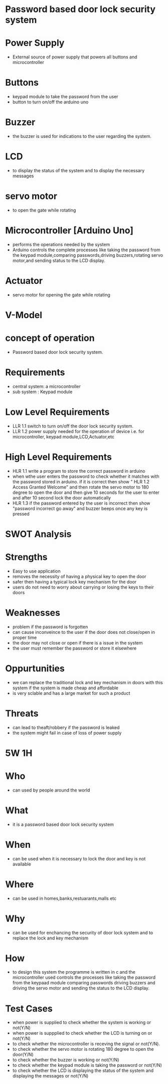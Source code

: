 # Password based door lock security system
# Power Supply
* External source of power supply that powers all buttons and microcontroller

# Buttons
* keypad module to take the password from the user
* button to turn on/off the arduino uno


# Buzzer
* the buzzer is used for indications to the user regarding the system.


# LCD
* to display  the status of the system and to display the necessary messages

# servo motor
* to open the gate while rotating

# Microcontroller [Arduino Uno]
* performs the operations needed by the system
* Arduino controls the complete processes like taking the password from the keypad module,comparing passwords,driving buzzers,rotating servo motor,and sending status to the LCD display.

# Actuator
* servo motor for opening the gate while rotating 

# V-Model
# concept of operation
* Password based door lock security system.

# Requirements
* central system: a microcontroller
* sub system : Keypad module

# Low Level Requirements
* LLR 1.1 switch to turn on/off the door lock security system.
* LLR 1.2 power supply needed for the operation of device i.e. for microcontroller, keypad module,LCD,Actuator,etc

# High Level Requirements
* HLR 1.1  write a program to store the correct password in arduino
* when wthe user enters the password to check whether it matches with the password stored in arduino. if it is correct then show " HLR 1.2 Access Granted Welcome" and then rotate the servo motor to 180 degree to open the door and then give 10 seconds for the user to enter and after 10 second lock the door automatically
* HLR 1.3 if the password entered by the user is incorrect then show "password incorrect go away" and buzzer beeps once any key is pressed
# SWOT Analysis 

# Strengths
* Easy to use application
* removes the necessity of having a physical key to open the door
* safer then having a typical lock key mechanism for the door
* users do not need to worry about carrying or losing the keys to their doors

# Weaknesses
* problem if the password is forgotten
* can cause inconveince  to the user if the door does not close/open in proper time
* the door may not close or open if there is a issue in the system
* the user must remember the password or store it elsewhere

# Oppurtunities
* we can replace the traditional lock and key mechanism in doors with this system if the system is made cheap and affordable
* is very sclable and has a large market for such a product

# Threats
* can lead to theaft/robbery if the password is leaked 
* the system might fail in case of loss of power supply 

# 5W 1H
# Who
* can used by people around the world 

# What
* it is a password based door lock security system

# When
* can be used when it is necessary to lock the door and key is not available 

# Where
*  can be used in homes,banks,restuarants,malls etc

# Why
* can be used for enchancing the security of door lock system and to replace the lock and key mechanism

# How
* to design this system the programme is written in c and the microcontroller used controls the processes like taking the password from the keypaad module comparing passwords driving buzzers and driving the servo motor and sending the status to the LCD display.

# Test Cases
* when power is supplied to check whether the system is working or not(Y/N)
* when power is suppplied to check whether the LCD is turning on or not(Y/N)
* to check whether the microcontroller is receving the signal or not(Y/N).
* to check whether the servo motor is rotating 180 degree to open the door(Y/N)
* to check whether the buzzer is working or not(Y/N)
* to check whether the keypad module is taking the password or not(Y/N)
* to check whether the LCD is displaying the status of the system and displaying the messages or not(Y/N)
